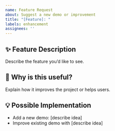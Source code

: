 ```yaml
---
name: Feature Request
about: Suggest a new demo or improvement
title: "[Feature]: "
labels: enhancement
assignees: ''
---
```


## ✨ Feature Description
Describe the feature you’d like to see.

## 🤔 Why is this useful?
Explain how it improves the project or helps users.

## 💡 Possible Implementation
- Add a new demo: [describe idea]
- Improve existing demo with [describe idea]
